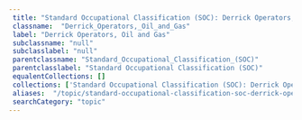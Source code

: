 ```yaml
--- 
 title: "Standard Occupational Classification (SOC): Derrick Operators, Oil and Gas" 
 classname:  "Derrick_Operators,_Oil_and_Gas" 
 label: "Derrick Operators, Oil and Gas" 
 subclassname: "null" 
 subclasslabel: "null" 
 parentclassname: "Standard_Occupational_Classification_(SOC)" 
 parentclasslabel: "Standard Occupational Classification (SOC)" 
 equalentCollections: [] 
 collections: ['Standard Occupational Classification (SOC): Derrick Operators, Oil and Gas']
 aliases:  "/topic/standard-occupational-classification-soc-derrick-operators-oil-and-gas"  
 searchCategory: "topic" 
---
```

